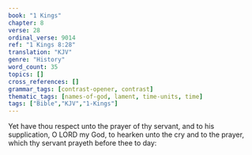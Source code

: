 ```yaml
---
book: "1 Kings"
chapter: 8
verse: 28
ordinal_verse: 9014
ref: "1 Kings 8:28"
translation: "KJV"
genre: "History"
word_count: 35
topics: []
cross_references: []
grammar_tags: [contrast-opener, contrast]
thematic_tags: [names-of-god, lament, time-units, time]
tags: ["Bible","KJV","1-Kings"]
---
```

Yet have thou respect unto the prayer of thy servant, and to his supplication, O LORD my God, to hearken unto the cry and to the prayer, which thy servant prayeth before thee to day:

